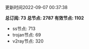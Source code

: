 更新时间2022-09-07 00:37:38

**总订阅: 73**
**总节点: 2787**
**有效节点: 1102**
- ss节点: 713
- trojan节点: 69
- v2ray节点: 320
